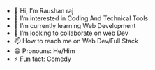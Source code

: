 - 👋 Hi, I’m Raushan raj
- 👀 I’m interested in Coding And Technical Tools
- 🌱 I’m currently learning Web Development
- 💞️ I’m looking to collaborate on web Dev
- 📫 How to reach me on Web Dev/Full Stack
- 😄 Pronouns: He/Him
- ⚡ Fun fact: Comedy

<!---
khiladi01/khiladi01 is a ✨ special ✨ repository because its `README.md` (file:///C:/Users/raush/OneDrive/Desktop/Web%20Developer/Hospital.html) appears on your GitHub profile.
You can click the Preview link to take a look at your changes.
--->
